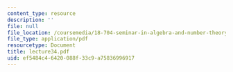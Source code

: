 ```yaml
---
content_type: resource
description: ''
file: null
file_location: /coursemedia/18-704-seminar-in-algebra-and-number-theory-rational-points-on-elliptic-curves-fall-2004/ef5484c46420088f33c9a75836996917_lecture34.pdf
file_type: application/pdf
resourcetype: Document
title: lecture34.pdf
uid: ef5484c4-6420-088f-33c9-a75836996917
---
```


